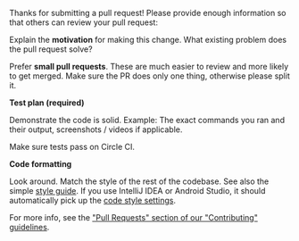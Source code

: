 Thanks for submitting a pull request! Please provide enough information so that others can review your pull request:

Explain the **motivation** for making this change. What existing problem does the pull request solve?

Prefer **small pull requests**. These are much easier to review and more likely to get merged. Make sure the PR does only one thing, otherwise please split it.

**Test plan (required)**

Demonstrate the code is solid. Example: The exact commands you ran and their output, screenshots / videos if applicable.

Make sure tests pass on Circle CI.

**Code formatting**

Look around. Match the style of the rest of the codebase. See also the simple [style guide](https://github.com/facebook/fresco/blob/master/CONTRIBUTING.md#coding-style). If you use IntelliJ IDEA or Android Studio, it should automatically pick up the [code style settings](https://github.com/facebook/fresco/blob/master/.idea/codeStyleSettings.xml).

For more info, see the ["Pull Requests" section of our "Contributing" guidelines](https://github.com/facebook/fresco/blob/master/CONTRIBUTING.md#pull-requests).
